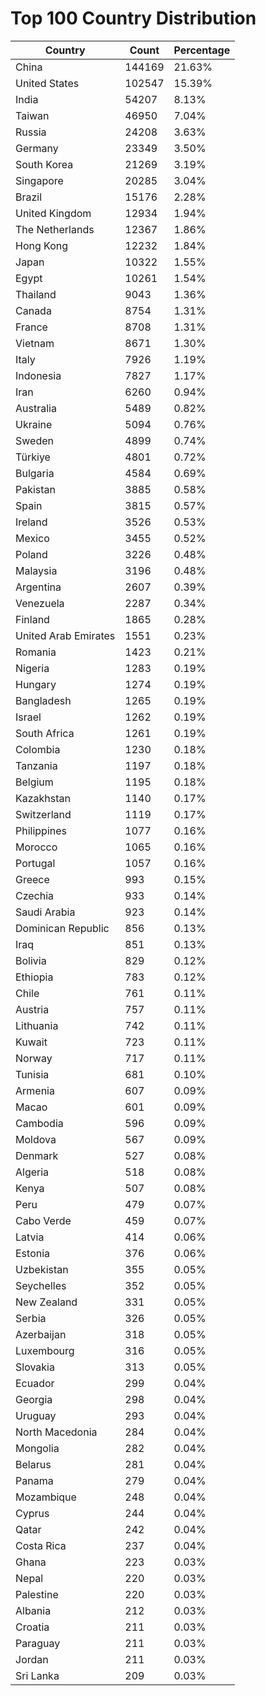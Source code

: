 # Top 100 Country Distribution
| Country | Count | Percentage |
|----|----|----|
| China | 144169 | 21.63% |
| United States | 102547 | 15.39% |
| India | 54207 | 8.13% |
| Taiwan | 46950 | 7.04% |
| Russia | 24208 | 3.63% |
| Germany | 23349 | 3.50% |
| South Korea | 21269 | 3.19% |
| Singapore | 20285 | 3.04% |
| Brazil | 15176 | 2.28% |
| United Kingdom | 12934 | 1.94% |
| The Netherlands | 12367 | 1.86% |
| Hong Kong | 12232 | 1.84% |
| Japan | 10322 | 1.55% |
| Egypt | 10261 | 1.54% |
| Thailand | 9043 | 1.36% |
| Canada | 8754 | 1.31% |
| France | 8708 | 1.31% |
| Vietnam | 8671 | 1.30% |
| Italy | 7926 | 1.19% |
| Indonesia | 7827 | 1.17% |
| Iran | 6260 | 0.94% |
| Australia | 5489 | 0.82% |
| Ukraine | 5094 | 0.76% |
| Sweden | 4899 | 0.74% |
| Türkiye | 4801 | 0.72% |
| Bulgaria | 4584 | 0.69% |
| Pakistan | 3885 | 0.58% |
| Spain | 3815 | 0.57% |
| Ireland | 3526 | 0.53% |
| Mexico | 3455 | 0.52% |
| Poland | 3226 | 0.48% |
| Malaysia | 3196 | 0.48% |
| Argentina | 2607 | 0.39% |
| Venezuela | 2287 | 0.34% |
| Finland | 1865 | 0.28% |
| United Arab Emirates | 1551 | 0.23% |
| Romania | 1423 | 0.21% |
| Nigeria | 1283 | 0.19% |
| Hungary | 1274 | 0.19% |
| Bangladesh | 1265 | 0.19% |
| Israel | 1262 | 0.19% |
| South Africa | 1261 | 0.19% |
| Colombia | 1230 | 0.18% |
| Tanzania | 1197 | 0.18% |
| Belgium | 1195 | 0.18% |
| Kazakhstan | 1140 | 0.17% |
| Switzerland | 1119 | 0.17% |
| Philippines | 1077 | 0.16% |
| Morocco | 1065 | 0.16% |
| Portugal | 1057 | 0.16% |
| Greece | 993 | 0.15% |
| Czechia | 933 | 0.14% |
| Saudi Arabia | 923 | 0.14% |
| Dominican Republic | 856 | 0.13% |
| Iraq | 851 | 0.13% |
| Bolivia | 829 | 0.12% |
| Ethiopia | 783 | 0.12% |
| Chile | 761 | 0.11% |
| Austria | 757 | 0.11% |
| Lithuania | 742 | 0.11% |
| Kuwait | 723 | 0.11% |
| Norway | 717 | 0.11% |
| Tunisia | 681 | 0.10% |
| Armenia | 607 | 0.09% |
| Macao | 601 | 0.09% |
| Cambodia | 596 | 0.09% |
| Moldova | 567 | 0.09% |
| Denmark | 527 | 0.08% |
| Algeria | 518 | 0.08% |
| Kenya | 507 | 0.08% |
| Peru | 479 | 0.07% |
| Cabo Verde | 459 | 0.07% |
| Latvia | 414 | 0.06% |
| Estonia | 376 | 0.06% |
| Uzbekistan | 355 | 0.05% |
| Seychelles | 352 | 0.05% |
| New Zealand | 331 | 0.05% |
| Serbia | 326 | 0.05% |
| Azerbaijan | 318 | 0.05% |
| Luxembourg | 316 | 0.05% |
| Slovakia | 313 | 0.05% |
| Ecuador | 299 | 0.04% |
| Georgia | 298 | 0.04% |
| Uruguay | 293 | 0.04% |
| North Macedonia | 284 | 0.04% |
| Mongolia | 282 | 0.04% |
| Belarus | 281 | 0.04% |
| Panama | 279 | 0.04% |
| Mozambique | 248 | 0.04% |
| Cyprus | 244 | 0.04% |
| Qatar | 242 | 0.04% |
| Costa Rica | 237 | 0.04% |
| Ghana | 223 | 0.03% |
| Nepal | 220 | 0.03% |
| Palestine | 220 | 0.03% |
| Albania | 212 | 0.03% |
| Croatia | 211 | 0.03% |
| Paraguay | 211 | 0.03% |
| Jordan | 211 | 0.03% |
| Sri Lanka | 209 | 0.03% |
